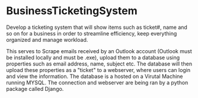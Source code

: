 # BusinessTicketingSystem
Develop a ticketing system that will show items such as ticket#, name and so on for a business in order to streamline efficiency, keep everything organized and manage workload.

This serves to Scrape emails received by an Outlook account (Outlook must be installed locally and must be .exe), upload them to a database using properties such as email address,
name, subject etc. The database will then upload these properties as a "ticket" to a webserver, where users can login and view the information. The database is a hosted on a Virutal Machine running MYSQL. The connection and webserver are being ran by a python package called Django.